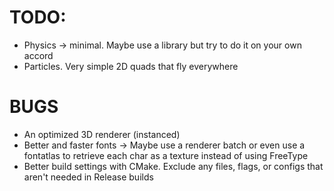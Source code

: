 # TODO: 
- Physics -> minimal. Maybe use a library but try to do it on your own accord
- Particles. Very simple 2D quads that fly everywhere 

# BUGS 
- An optimized 3D renderer (instanced)
- Better and faster fonts -> Maybe use a renderer batch or even use a fontatlas to retrieve each char as a texture instead of using FreeType
- Better build settings with CMake. Exclude any files, flags, or configs that aren't needed in Release builds
